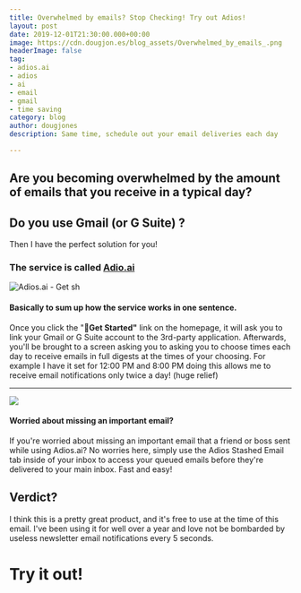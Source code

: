 ```yaml
---
title: Overwhelmed by emails? Stop Checking! Try out Adios!
layout: post
date: 2019-12-01T21:30:00.000+00:00
image: https://cdn.dougjon.es/blog_assets/Overwhelmed_by_emails_.png
headerImage: false
tag:
- adios.ai
- adios
- ai
- email
- gmail
- time saving
category: blog
author: dougjones
description: Same time, schedule out your email deliveries each day

---
```

## Are you becoming overwhelmed by the amount of emails that you receive in a typical day?

## Do you use Gmail (or G Suite) ?

Then I have the perfect solution for you!

### The service is called [Adio.ai](http://urlsec.io/\~https://adios.ai/ "Adios.ai")

![Adios.ai - Get sh](https://cdn.dougjon.es/blog_assets/sc_adios_ai.png "Adios. ai")

#### Basically to sum up how the service works in one sentence.

Once you click the "**🚀Get Started"** link on the homepage, it will ask you to link your Gmail or G Suite account to the 3rd-party application. Afterwards, you'll be brought to a screen asking you to asking you to choose times each day to receive emails in full digests at the times of your choosing. For example I have it set for 12:00 PM and 8:00 PM doing this allows me to receive email notifications only twice a day! (huge relief)

***

![](https://cdn.dougjon.es/blog_assets/sc_adios_ai_2.png)

#### Worried about missing an important email?

If you're worried about missing an important email that a friend or boss sent while using Adios.ai? No worries here, simply use the Adios Stashed Email tab inside of your inbox to access your queued emails before they're delivered to your main inbox. Fast and easy!

## Verdict?

I think this is a pretty great product, and it's free to use at the time of this email. I've been using it for well over a year and love not be bombarded by useless newsletter email notifications every 5 seconds.

# Try it out!